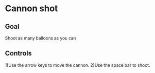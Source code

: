 # Cannon shot

## Goal

Shoot as many balloons as you can

## Controls 
1)Use the arrow keys to move the cannon.
2)Use the space bar to shoot.
